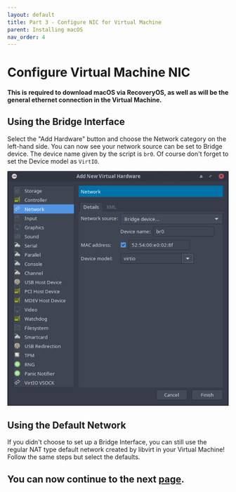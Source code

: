 ```yaml
---
layout: default
title: Part 3 - Configure NIC for Virtual Machine
parent: Installing macOS
nav_order: 4
---
```


# Configure Virtual Machine NIC
#### This is required to download macOS via RecoveryOS, as well as will be the general ethernet connection in the Virtual Machine.

## Using the Bridge Interface

Select the "Add Hardware" button and choose the Network category on the left-hand side. You can now see your network source can be set to Bridge device. The device name given by the script is ``br0``. Of course don't forget to set the Device model as ``VirtIO``.

<p align="center">
  <img src="../../assets/VManAddBridgeNIC.png">
</p>

## Using the Default Network

If you didn't choose to set up a Bridge Interface, you can still use the regular NAT type default network created by libvirt in your Virtual Machine! Follow the same steps but select the defaults.

## You can now continue to the next <a href="04-Review.html">page</a>.